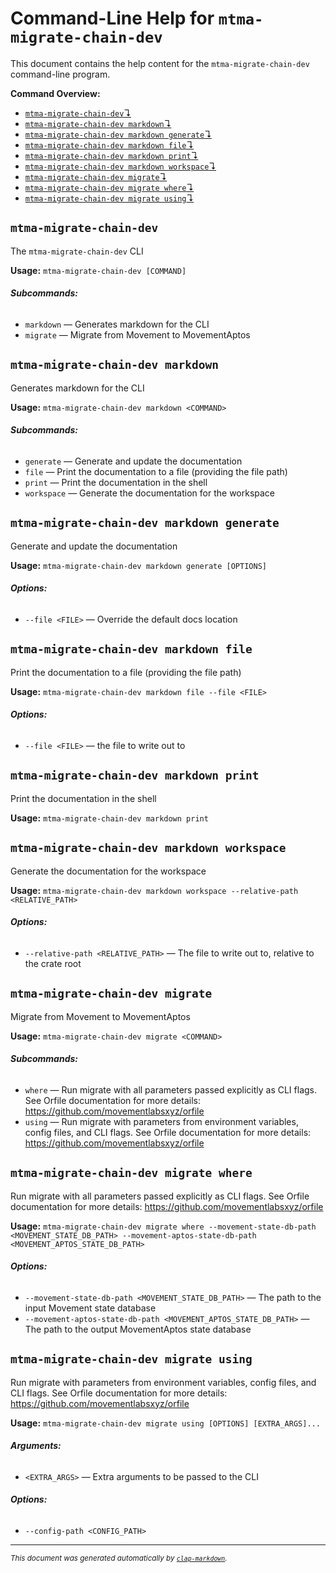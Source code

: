 # Command-Line Help for `mtma-migrate-chain-dev`

This document contains the help content for the `mtma-migrate-chain-dev` command-line program.

**Command Overview:**

* [`mtma-migrate-chain-dev`↴](#mtma-migrate-chain-dev)
* [`mtma-migrate-chain-dev markdown`↴](#mtma-migrate-chain-dev-markdown)
* [`mtma-migrate-chain-dev markdown generate`↴](#mtma-migrate-chain-dev-markdown-generate)
* [`mtma-migrate-chain-dev markdown file`↴](#mtma-migrate-chain-dev-markdown-file)
* [`mtma-migrate-chain-dev markdown print`↴](#mtma-migrate-chain-dev-markdown-print)
* [`mtma-migrate-chain-dev markdown workspace`↴](#mtma-migrate-chain-dev-markdown-workspace)
* [`mtma-migrate-chain-dev migrate`↴](#mtma-migrate-chain-dev-migrate)
* [`mtma-migrate-chain-dev migrate where`↴](#mtma-migrate-chain-dev-migrate-where)
* [`mtma-migrate-chain-dev migrate using`↴](#mtma-migrate-chain-dev-migrate-using)

## `mtma-migrate-chain-dev`

The `mtma-migrate-chain-dev` CLI

**Usage:** `mtma-migrate-chain-dev [COMMAND]`

###### **Subcommands:**

* `markdown` — Generates markdown for the CLI
* `migrate` — Migrate from Movement to MovementAptos



## `mtma-migrate-chain-dev markdown`

Generates markdown for the CLI

**Usage:** `mtma-migrate-chain-dev markdown <COMMAND>`

###### **Subcommands:**

* `generate` — Generate and update the documentation
* `file` — Print the documentation to a file (providing the file path)
* `print` — Print the documentation in the shell
* `workspace` — Generate the documentation for the workspace



## `mtma-migrate-chain-dev markdown generate`

Generate and update the documentation

**Usage:** `mtma-migrate-chain-dev markdown generate [OPTIONS]`

###### **Options:**

* `--file <FILE>` — Override the default docs location



## `mtma-migrate-chain-dev markdown file`

Print the documentation to a file (providing the file path)

**Usage:** `mtma-migrate-chain-dev markdown file --file <FILE>`

###### **Options:**

* `--file <FILE>` — the file to write out to



## `mtma-migrate-chain-dev markdown print`

Print the documentation in the shell

**Usage:** `mtma-migrate-chain-dev markdown print`



## `mtma-migrate-chain-dev markdown workspace`

Generate the documentation for the workspace

**Usage:** `mtma-migrate-chain-dev markdown workspace --relative-path <RELATIVE_PATH>`

###### **Options:**

* `--relative-path <RELATIVE_PATH>` — The file to write out to, relative to the crate root



## `mtma-migrate-chain-dev migrate`

Migrate from Movement to MovementAptos

**Usage:** `mtma-migrate-chain-dev migrate <COMMAND>`

###### **Subcommands:**

* `where` — Run migrate with all parameters passed explicitly as CLI flags. See Orfile documentation for more details: <https://github.com/movementlabsxyz/orfile>
* `using` — Run migrate with parameters from environment variables, config files, and CLI flags. See Orfile documentation for more details: <https://github.com/movementlabsxyz/orfile>



## `mtma-migrate-chain-dev migrate where`

Run migrate with all parameters passed explicitly as CLI flags. See Orfile documentation for more details: <https://github.com/movementlabsxyz/orfile>

**Usage:** `mtma-migrate-chain-dev migrate where --movement-state-db-path <MOVEMENT_STATE_DB_PATH> --movement-aptos-state-db-path <MOVEMENT_APTOS_STATE_DB_PATH>`

###### **Options:**

* `--movement-state-db-path <MOVEMENT_STATE_DB_PATH>` — The path to the input Movement state database
* `--movement-aptos-state-db-path <MOVEMENT_APTOS_STATE_DB_PATH>` — The path to the output MovementAptos state database



## `mtma-migrate-chain-dev migrate using`

Run migrate with parameters from environment variables, config files, and CLI flags. See Orfile documentation for more details: <https://github.com/movementlabsxyz/orfile>

**Usage:** `mtma-migrate-chain-dev migrate using [OPTIONS] [EXTRA_ARGS]...`

###### **Arguments:**

* `<EXTRA_ARGS>` — Extra arguments to be passed to the CLI

###### **Options:**

* `--config-path <CONFIG_PATH>`



<hr/>

<small><i>
    This document was generated automatically by
    <a href="https://crates.io/crates/clap-markdown"><code>clap-markdown</code></a>.
</i></small>

